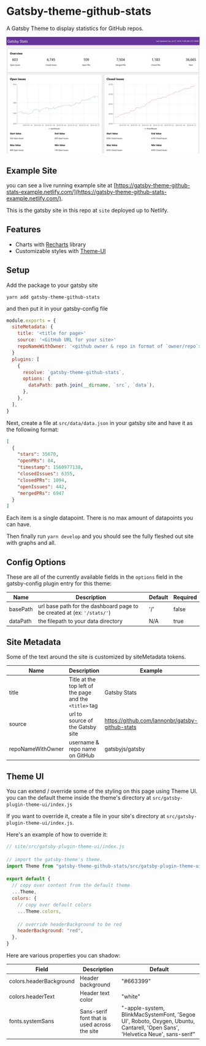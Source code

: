 # Gatsby-theme-github-stats

A Gatsby Theme to display statistics for GitHub repos.

![Example site for theme using gatsby as data](./theme-example.png)

## Example Site

you can see a live running example site at [https://gatsby-theme-github-stats-example.netlify.com/](https://gatsby-theme-github-stats-example.netlify.com/).

This is the gatsby site in this repo at `site` deployed up to Netlify.

## Features

- Charts with [Recharts](http://recharts.org/) library
- Customizable styles with [Theme-UI](https://theme-ui.com/)

## Setup

Add the package to your gatsby site

```shell
yarn add gatsby-theme-github-stats
```

and then put it in your gatsby-config file

```js
module.exports = {
  siteMetadata: {
    title: '<title for page>'
    source: '<GitHub URL for your site>'
    repoNameWithOwner: '<github owner & repo in format of `owner/repo`>'
  }
  plugins: [
    {
      resolve: `gatsby-theme-github-stats`,
      options: {
        dataPath: path.join(__dirname, `src`, `data`),
      },
    },
  ],
}
```

Next, create a file at `src/data/data.json` in your gatsby site and have it as the following format:

```json
[
  {
    "stars": 35670,
    "openPRs": 84,
    "timestamp": 1560977138,
    "closedIssues": 6355,
    "closedPRs": 1094,
    "openIssues": 442,
    "mergedPRs": 6947
  }
]
```

Each item is a single datapoint. There is no max amount of datapoints you can have.

Then finally run `yarn develop` and you should see the fully fleshed out site with graphs and all.

## Config Options

These are all of the currently available fields in the `options` field in the gatsby-config plugin entry for this theme:

| Name     | Description                                                             | Default | Required |
| -------- | ----------------------------------------------------------------------- | ------- | -------- |
| basePath | url base path for the dashboard page to be created at (ex: `'/stats/'`) | '/'     | false    |
| dataPath | the filepath to your data directory                                     | N/A     | true     |

## Site Metadata

Some of the text around the site is customized by siteMetadata tokens.

| Name              | Description                                             | Example                                         | required |
| ----------------- | ------------------------------------------------------- | ----------------------------------------------- | -------- |
| title             | Title at the top left of the page and the `<title>` tag | Gatsby Stats                                    | true     |
| source            | url to source of the Gatsby site                        | https://github.com/lannonbr/gatsby-github-stats | false    |
| repoNameWithOwner | username & repo name on GitHub                          | gatsbyjs/gatsby                                 | false    |

## Theme UI

You can extend / override some of the styling on this page using Theme UI. you can the default theme inside the theme's directory at `src/gatsby-plugin-theme-ui/index.js`

If you want to override it, create a file in your site's directory at `src/gatsby-plugin-theme-ui/index.js`.

Here's an example of how to override it:

```js
// site/src/gatsby-plugin-theme-ui/index.js

// import the gatsby-theme's theme.
import Theme from "gatsby-theme-github-stats/src/gatsby-plugin-theme-ui"

export default {
  // copy over content from the default theme
  ...Theme,
  colors: {
    // copy over default colors
    ...Theme.colors,

    // override headerBackground to be red
    headerBackground: "red",
  },
}
```

Here are various properties you can shadow:

| Field                   | Description                                  | Default                                                                                                                       |
| ----------------------- | -------------------------------------------- | ----------------------------------------------------------------------------------------------------------------------------- |
| colors.headerBackground | Header background                            | "#663399"                                                                                                                     |
| colors.headerText       | Header text color                            | "white"                                                                                                                       |
| fonts.systemSans        | Sans-serif font that is used across the site | "-apple-system, BlinkMacSystemFont, 'Segoe UI', Roboto, Oxygen, Ubuntu, Cantarell, 'Open Sans', 'Helvetica Neue', sans-serif" |
